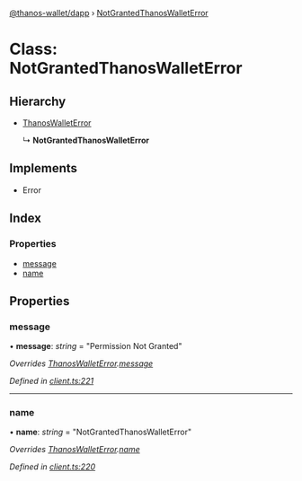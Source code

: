 [@thanos-wallet/dapp](../README.md) › [NotGrantedThanosWalletError](notgrantedthanoswalleterror.md)

# Class: NotGrantedThanosWalletError

## Hierarchy

* [ThanosWalletError](thanoswalleterror.md)

  ↳ **NotGrantedThanosWalletError**

## Implements

* Error

## Index

### Properties

* [message](notgrantedthanoswalleterror.md#message)
* [name](notgrantedthanoswalleterror.md#name)

## Properties

###  message

• **message**: *string* = "Permission Not Granted"

*Overrides [ThanosWalletError](thanoswalleterror.md).[message](thanoswalleterror.md#message)*

*Defined in [client.ts:221](https://github.com/madfish-solutions/thanoswallet-dapp/blob/8b5bfb8/src/client.ts#L221)*

___

###  name

• **name**: *string* = "NotGrantedThanosWalletError"

*Overrides [ThanosWalletError](thanoswalleterror.md).[name](thanoswalleterror.md#name)*

*Defined in [client.ts:220](https://github.com/madfish-solutions/thanoswallet-dapp/blob/8b5bfb8/src/client.ts#L220)*
